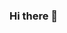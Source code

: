### Hi there 👋

<!--
**MegumiKim/MegumiKim** is a ✨ _special_ ✨ repository because its `README.md` (this file) appears on your GitHub profile.

Here are some ideas to get you started:

- 🔭 I’m currently working on my personal mini projects.
Blog page: https://funny-boba-e7553f.netlify.app/

- 🌱 I’m currently learning Frontend Development at Noroff.

- 👯 I’m looking to collaborate on 
- 🤔 I’m looking for help with ...
- 💬 Ask me about ...
- 📫 How to reach me: 
https://www.linkedin.com/in/kimuramegumi/

- ⚡ Fun fact: I'm a capoeira martial artist :muscle:
-->
